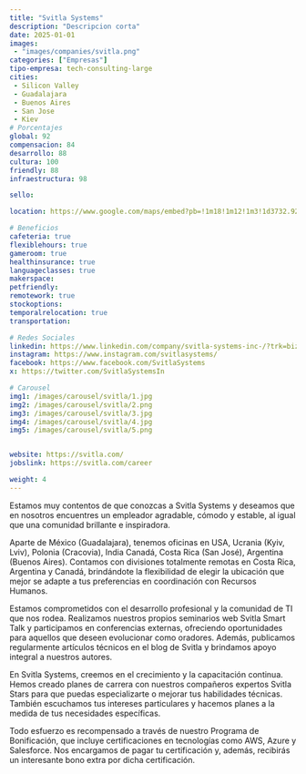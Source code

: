 ```yaml
---
title: "Svitla Systems"
description: "Descripcion corta"
date: 2025-01-01
images: 
 - "images/companies/svitla.png"
categories: ["Empresas"]
tipo-empresa: tech-consulting-large
cities: 
 - Silicon Valley
 - Guadalajara
 - Buenos Aires
 - San Jose 
 - Kiev
# Porcentajes  
global: 92
compensacion: 84
desarrollo: 88
cultura: 100
friendly: 88
infraestructura: 98 

sello: 

location: https://www.google.com/maps/embed?pb=!1m18!1m12!1m3!1d3732.9214351547985!2d-103.3683565249788!3d20.672775080888883!2m3!1f0!2f0!3f0!3m2!1i1024!2i768!4f13.1!3m3!1m2!1s0x8428af76d2c34221%3A0x4a10fb15504e4b30!2sSvitla%20Systems!5e0!3m2!1ses-419!2smx!4v1738039244568!5m2!1ses-419!2smx

# Beneficios
cafeteria: true
flexiblehours: true
gameroom: true
healthinsurance: true
languageclasses: true
makerspace: 
petfriendly: 
remotework: true
stockoptions: 
temporalrelocation: true
transportation: 

# Redes Sociales
linkedin: https://www.linkedin.com/company/svitla-systems-inc-/?trk=biz-companies-cym
instagram: https://www.instagram.com/svitlasystems/
facebook: https://www.facebook.com/SvitlaSystems
x: https://twitter.com/SvitlaSystemsIn

# Carousel
img1: /images/carousel/svitla/1.jpg
img2: /images/carousel/svitla/2.png
img3: /images/carousel/svitla/3.jpg
img4: /images/carousel/svitla/4.jpg
img5: /images/carousel/svitla/5.png


website: https://svitla.com/
jobslink: https://svitla.com/career

weight: 4
---
```


Estamos muy contentos de que conozcas a Svitla Systems y deseamos que en nosotros encuentres un empleador agradable, cómodo y estable, al igual que una comunidad brillante e inspiradora.

Aparte de México (Guadalajara), tenemos oficinas en USA, Ucrania (Kyiv, Lviv), Polonia (Cracovia), India Canadá, Costa Rica (San José), Argentina (Buenos Aires). Contamos con divisiones totalmente remotas en Costa Rica, Argentina y Canadá, brindándote la flexibilidad de elegir la ubicación que mejor se adapte a tus preferencias en coordinación con Recursos Humanos.

Estamos comprometidos con el desarrollo profesional y la comunidad de TI que nos rodea. Realizamos nuestros propios seminarios web Svitla Smart Talk y participamos en conferencias externas, ofreciendo oportunidades para aquellos que deseen evolucionar como oradores. Además, publicamos regularmente artículos técnicos en el blog de Svitla y brindamos apoyo integral a nuestros autores.

En Svitla Systems, creemos en el crecimiento y la capacitación continua. Hemos creado planes de carrera con nuestros compañeros expertos Svitla Stars para que puedas especializarte o mejorar tus habilidades técnicas. También escuchamos tus intereses particulares y hacemos planes a la medida de tus necesidades específicas.

Todo esfuerzo es recompensado a través de nuestro Programa de Bonificación, que incluye certificaciones en tecnologías como AWS, Azure y Salesforce. Nos encargamos de pagar tu certificación y, además, recibirás un interesante bono extra por dicha certificación.